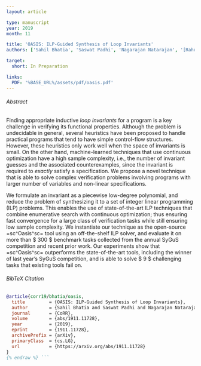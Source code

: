 ```yaml
---
layout: article

type: manuscript
year: 2019
month: 11

title: 'OASIS: ILP-Guided Synthesis of Loop Invariants'
authors: ['Sahil Bhatia', 'Saswat Padhi', 'Nagarajan Natarajan', '[Rahul Sharma]', '[Prateek Jain]']

target:
  short: In Preparation

links:
  PDF: '%BASE_URL%/assets/pdf/oasis.pdf'
---
```


###### Abstract

Finding appropriate inductive _loop invariants_ for a program
is a key challenge in verifying its functional properties.
Although the problem is undecidable in general,
several heuristics have been proposed to handle practical programs
that tend to have simple control-flow structures.
However, these heuristics only work well when the space of invariants is small.
On the other hand, machine-learned techniques that use continuous optimization
have a high sample complexity, i.e.,
the number of invariant guesses and the associated counterexamples,
since the invariant is required to _exactly_ satisfy a specification.
We propose a novel technique that is able to solve complex verification problems
involving programs with larger number of variables and non-linear specifications.

We formulate an invariant as a piecewise low-degree polynomial,
and reduce the problem of synthesizing it to a set of integer linear programming (ILP) problems.
This enables the use of state-of-the-art ILP techniques
that combine enumerative search with continuous optimization;
thus ensuring fast convergence for a large class of verification tasks
while still ensuring low sample complexity.
We instantiate our technique as the open-source =sc^Oasis^sc= tool using an off-the-shelf ILP solver,
and evaluate it on more than $ 300 $ benchmark tasks
collected from the annual SyGuS competition and recent prior work.
Our experiments show that =sc^Oasis^sc= outperforms the state-of-the-art tools,
including the winner of last year’s SyGuS competition,
and is able to solve $ 9 $ challenging tasks that existing tools fail on.

###### BibTeX Citation

```bibtex {% raw %}
@article{corr19/bhatia/oasis,
  title         = {OASIS: ILP-Guided Synthesis of Loop Invariants},
  author        = {Sahil Bhatia and Saswat Padhi and Nagarajan Natarajan and Rahul Sharma and Prateek Jain},
  journal       = {CoRR},
  volume        = {abs/1911.11728},
  year          = {2019},
  eprint        = {1911.11728},
  archivePrefix = {arXiv},
  primaryClass  = {cs.LG},
  url           = {https://arxiv.org/abs/1911.11728}
}
{% endraw %} ```